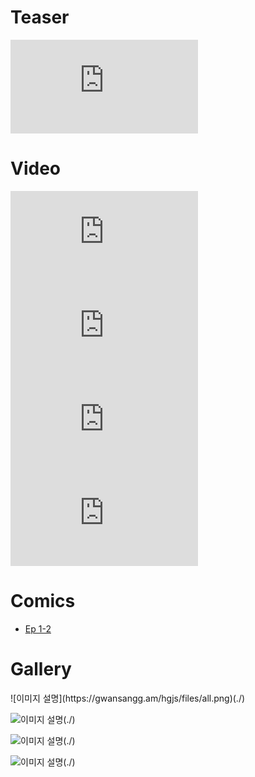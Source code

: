 
# Teaser

<div class="gallery-container">
  <iframe class="youtube" src="https://www.youtube.com/embed/YAjhaqUAPBY" title="YouTube video player" frameborder="0" allow="accelerometer; autoplay; clipboard-write; encrypted-media; gyroscope; picture-in-picture" allowfullscreen></iframe>
  
</div>

# Video

<div class="gallery-container">
  <iframe class="youtube" src="https://www.youtube.com/embed/hn4T41PSBok" title="YouTube video player" frameborder="0" allow="accelerometer; autoplay; clipboard-write; encrypted-media; gyroscope; picture-in-picture" allowfullscreen></iframe>
  
<iframe class="youtube" src="https://www.youtube.com/embed/bHUwbkks0Dk" title="YouTube video player" frameborder="0" allow="accelerometer; autoplay; clipboard-write; encrypted-media; gyroscope; picture-in-picture" allowfullscreen></iframe>
  
<iframe class="youtube" src="https://www.youtube.com/embed/SRbaVE-em6A" title="YouTube video player" frameborder="0" allow="accelerometer; autoplay; clipboard-write; encrypted-media; gyroscope; picture-in-picture" allowfullscreen></iframe>
  
<iframe class="youtube" src="https://www.youtube.com/embed/-PLxTl8U-uA" title="YouTube video player" frameborder="0" allow="accelerometer; autoplay; clipboard-write; encrypted-media; gyroscope; picture-in-picture" allowfullscreen></iframe>
  
</div>

# Comics

* [Ep 1-2](./?page=comics/1-2)

# Gallery

<div class="gallery-container">
  ![이미지 설명](https://gwansangg.am/hgjs/files/all.png)(./)
  
  ![이미지 설명](https://gwansangg.am/hgjs/files/all_cv.png)(./)
  
  ![이미지 설명](https://gwansangg.am/hgjs/files/hgjs.png)(./)
  
  ![이미지 설명](https://user-images.githubusercontent.com/93899740/209764149-2a8e2e6f-6a80-44f7-bdb3-7817bed61dc9.png)(./)
  
</div>
